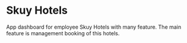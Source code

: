 # Skuy Hotels

App dashboard for employee Skuy Hotels with many feature. The main feature is management booking of this hotels.

